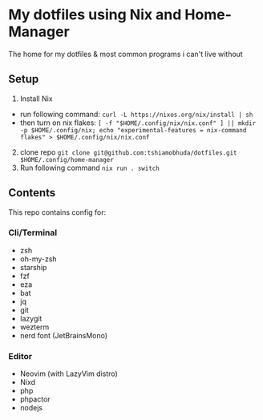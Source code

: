 # My dotfiles using Nix and Home-Manager

The home for my dotfiles & most common programs i can't live without

## Setup

1. Install Nix
- run following command: `curl -L https://nixos.org/nix/install | sh`
- then turn on nix flakes: `[ -f "$HOME/.config/nix/nix.conf" ] || mkdir -p $HOME/.config/nix; echo "experimental-features = nix-command flakes" > $HOME/.config/nix/nix.conf`

2. clone repo `git clone git@github.com:tshiamobhuda/dotfiles.git $HOME/.config/home-manager`
3. Run following command `nix run . switch`

## Contents

This repo contains config for:

### Cli/Terminal

- zsh
- oh-my-zsh
- starship
- fzf
- eza
- bat
- jq
- git
- lazygit
- wezterm
- nerd font (JetBrainsMono)

### Editor

- Neovim (with LazyVim distro)
- Nixd
- php
- phpactor
- nodejs

